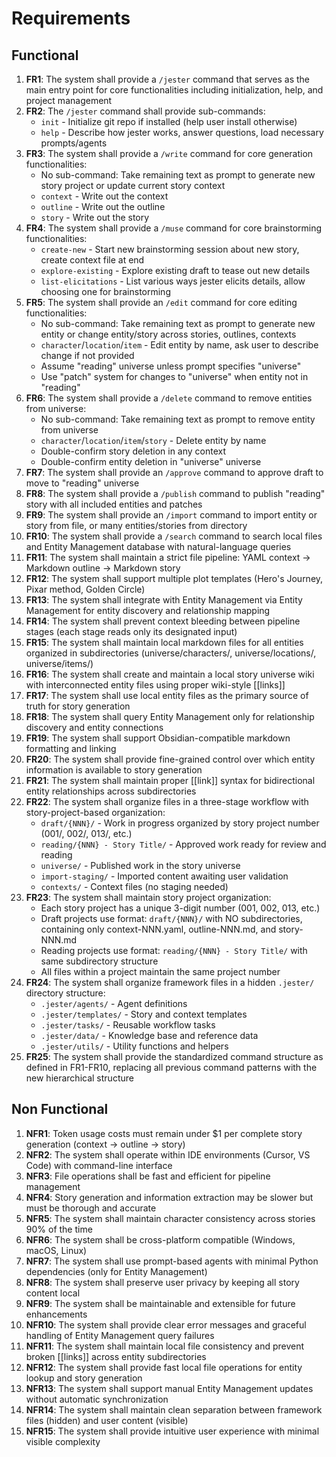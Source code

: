 # Requirements

## Functional

1. **FR1**: The system shall provide a `/jester` command that serves as the main entry point for core functionalities including initialization, help, and project management
2. **FR2**: The `/jester` command shall provide sub-commands:
   - `init` - Initialize git repo if installed (help user install otherwise)
   - `help` - Describe how jester works, answer questions, load necessary prompts/agents
3. **FR3**: The system shall provide a `/write` command for core generation functionalities:
   - No sub-command: Take remaining text as prompt to generate new story project or update current story context
   - `context` - Write out the context
   - `outline` - Write out the outline  
   - `story` - Write out the story
4. **FR4**: The system shall provide a `/muse` command for core brainstorming functionalities:
   - `create-new` - Start new brainstorming session about new story, create context file at end
   - `explore-existing` - Explore existing draft to tease out new details
   - `list-elicitations` - List various ways jester elicits details, allow choosing one for brainstorming
5. **FR5**: The system shall provide an `/edit` command for core editing functionalities:
   - No sub-command: Take remaining text as prompt to generate new entity or change entity/story across stories, outlines, contexts
   - `character`/`location`/`item` - Edit entity by name, ask user to describe change if not provided
   - Assume "reading" universe unless prompt specifies "universe"
   - Use "patch" system for changes to "universe" when entity not in "reading"
6. **FR6**: The system shall provide a `/delete` command to remove entities from universe:
   - No sub-command: Take remaining text as prompt to remove entity from universe
   - `character`/`location`/`item`/`story` - Delete entity by name
   - Double-confirm story deletion in any context
   - Double-confirm entity deletion in "universe" universe
7. **FR7**: The system shall provide an `/approve` command to approve draft to move to "reading" universe
8. **FR8**: The system shall provide a `/publish` command to publish "reading" story with all included entities and patches
9. **FR9**: The system shall provide an `/import` command to import entity or story from file, or many entities/stories from directory
10. **FR10**: The system shall provide a `/search` command to search local files and Entity Management database with natural-language queries
11. **FR11**: The system shall maintain a strict file pipeline: YAML context → Markdown outline → Markdown story
12. **FR12**: The system shall support multiple plot templates (Hero's Journey, Pixar method, Golden Circle)
13. **FR13**: The system shall integrate with Entity Management via Entity Management for entity discovery and relationship mapping
14. **FR14**: The system shall prevent context bleeding between pipeline stages (each stage reads only its designated input)
15. **FR15**: The system shall maintain local markdown files for all entities organized in subdirectories (universe/characters/, universe/locations/, universe/items/)
16. **FR16**: The system shall create and maintain a local story universe wiki with interconnected entity files using proper wiki-style [[links]]
17. **FR17**: The system shall use local entity files as the primary source of truth for story generation
18. **FR18**: The system shall query Entity Management only for relationship discovery and entity connections
19. **FR19**: The system shall support Obsidian-compatible markdown formatting and linking
20. **FR20**: The system shall provide fine-grained control over which entity information is available to story generation
21. **FR21**: The system shall maintain proper [[link]] syntax for bidirectional entity relationships across subdirectories
22. **FR22**: The system shall organize files in a three-stage workflow with story-project-based organization:
    - `draft/{NNN}/` - Work in progress organized by story project number (001/, 002/, 013/, etc.)
    - `reading/{NNN} - Story Title/` - Approved work ready for review and reading
    - `universe/` - Published work in the story universe
    - `import-staging/` - Imported content awaiting user validation
    - `contexts/` - Context files (no staging needed)
23. **FR23**: The system shall maintain story project organization:
    - Each story project has a unique 3-digit number (001, 002, 013, etc.)
    - Draft projects use format: `draft/{NNN}/` with NO subdirectories, containing only context-NNN.yaml, outline-NNN.md, and story-NNN.md
    - Reading projects use format: `reading/{NNN} - Story Title/` with same subdirectory structure
    - All files within a project maintain the same project number
24. **FR24**: The system shall organize framework files in a hidden `.jester/` directory structure:
    - `.jester/agents/` - Agent definitions
    - `.jester/templates/` - Story and context templates  
    - `.jester/tasks/` - Reusable workflow tasks
    - `.jester/data/` - Knowledge base and reference data
    - `.jester/utils/` - Utility functions and helpers
25. **FR25**: The system shall provide the standardized command structure as defined in FR1-FR10, replacing all previous command patterns with the new hierarchical structure

## Non Functional

1. **NFR1**: Token usage costs must remain under $1 per complete story generation (context → outline → story)
2. **NFR2**: The system shall operate within IDE environments (Cursor, VS Code) with command-line interface
3. **NFR3**: File operations shall be fast and efficient for pipeline management
4. **NFR4**: Story generation and information extraction may be slower but must be thorough and accurate
5. **NFR5**: The system shall maintain character consistency across stories 90% of the time
6. **NFR6**: The system shall be cross-platform compatible (Windows, macOS, Linux)
7. **NFR7**: The system shall use prompt-based agents with minimal Python dependencies (only for Entity Management)
8. **NFR8**: The system shall preserve user privacy by keeping all story content local
9. **NFR9**: The system shall be maintainable and extensible for future enhancements
10. **NFR10**: The system shall provide clear error messages and graceful handling of Entity Management query failures
11. **NFR11**: The system shall maintain local file consistency and prevent broken [[links]] across entity subdirectories
12. **NFR12**: The system shall provide fast local file operations for entity lookup and story generation
13. **NFR13**: The system shall support manual Entity Management updates without automatic synchronization
14. **NFR14**: The system shall maintain clean separation between framework files (hidden) and user content (visible)
15. **NFR15**: The system shall provide intuitive user experience with minimal visible complexity
